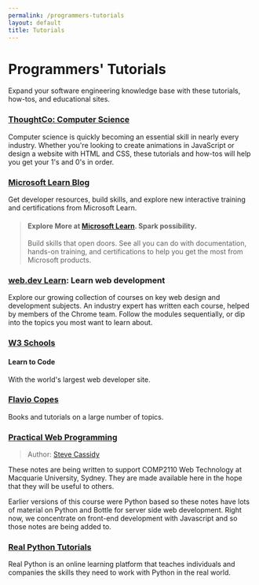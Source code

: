 ```yaml
---
permalink: /programmers-tutorials
layout: default
title: Tutorials
---
```

# Programmers' Tutorials

Expand your software engineering knowledge base with these tutorials, how-tos, and educational sites.

### [ThoughtCo: Computer Science](https://www.thoughtco.com/computer-science-4133486)

Computer science is quickly becoming an essential skill in nearly every industry. Whether you're looking to create animations in JavaScript or design a website with HTML and CSS, these tutorials and how-tos will help you get your 1's and 0's in order.

### [Microsoft Learn Blog](https://techcommunity.microsoft.com/t5/microsoft-learn-blog/bg-p/MicrosoftLearnBlog)

Get developer resources, build skills, and explore new interactive training and certifications from Microsoft Learn.

> #### Explore More at [Microsoft Learn](https://learn.microsoft.com/en-us/). Spark possibility.  
>  
> Build skills that open doors. See all you can do with documentation, hands-on training, and certifications to help you get the most from Microsoft products.

### [web.dev Learn](https://web.dev/learn/): Learn web development

Explore our growing collection of courses on key web design and development subjects. An industry expert has written each course, helped by members of the Chrome team. Follow the modules sequentially, or dip into the topics you most want to learn about.

### [W3 Schools](https://www.w3schools.com/)

#### Learn to Code
With the world's largest web developer site.

### [Flavio Copes](https://flaviocopes.com/)

Books and tutorials on a large number of topics.

### [Practical Web Programming](https://pwp.stevecassidy.net/)
> Author: [Steve Cassidy](https://www.stevecassidy.net/)

These notes are being written to support COMP2110 Web Technology at Macquarie University, Sydney. They are made available here in the hope that they will be useful to others.

Earlier versions of this course were Python based so these notes have lots of material on Python and Bottle for server side web development. Right now, we concentrate on front-end development with Javascript and so those notes are being added to.

### [Real Python Tutorials](https://realpython.com/)

Real Python is an online learning platform that teaches individuals and companies the skills they need to work with Python in the real world.

